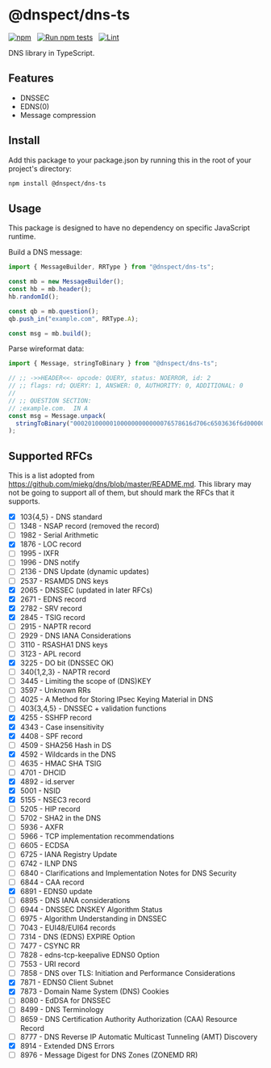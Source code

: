 # @dnspect/dns-ts

[![npm](https://img.shields.io/npm/v/@dnspect/dns-ts.svg)](https://www.npmjs.com/package/@dnspect/dns-ts) &nbsp;
[![Run npm tests](https://github.com/dnspect/dns-ts/actions/workflows/test.yml/badge.svg)](https://github.com/dnspect/dns-ts/actions/workflows/test.yml) &nbsp;
[![Lint](https://github.com/dnspect/dns-ts/actions/workflows/lint.yml/badge.svg)](https://github.com/dnspect/dns-ts/actions/workflows/lint.yml) &nbsp;

DNS library in TypeScript.

## Features

- DNSSEC
- EDNS(0)
- Message compression

## Install

Add this package to your package.json by running this in the root of your project's directory:

```sh
npm install @dnspect/dns-ts
```

## Usage

This package is designed to have no dependency on specific JavaScript runtime.

Build a DNS message:

```javascript
import { MessageBuilder, RRType } from "@dnspect/dns-ts";

const mb = new MessageBuilder();
const hb = mb.header();
hb.randomId();

const qb = mb.question();
qb.push_in("example.com", RRType.A);

const msg = mb.build();
```

Parse wireformat data:

```javascript
import { Message, stringToBinary } from "@dnspect/dns-ts";

// ;; ->>HEADER<<- opcode: QUERY, status: NOERROR, id: 2
// ;; flags: rd; QUERY: 1, ANSWER: 0, AUTHORITY: 0, ADDITIONAL: 0
//
// ;; QUESTION SECTION:
// ;example.com.  IN A
const msg = Message.unpack(
  stringToBinary("000201000001000000000000076578616d706c6503636f6d0000010001", "hex")
);
```

## Supported RFCs

This is a list adopted from <https://github.com/miekg/dns/blob/master/README.md>. This library may not be going to support all of them, but should mark the RFCs that it supports.

- [x] 103{4,5} - DNS standard
- [ ] 1348 - NSAP record (removed the record)
- [ ] 1982 - Serial Arithmetic
- [x] 1876 - LOC record
- [ ] 1995 - IXFR
- [ ] 1996 - DNS notify
- [ ] 2136 - DNS Update (dynamic updates)
- [ ] 2537 - RSAMD5 DNS keys
- [x] 2065 - DNSSEC (updated in later RFCs)
- [x] 2671 - EDNS record
- [x] 2782 - SRV record
- [x] 2845 - TSIG record
- [ ] 2915 - NAPTR record
- [ ] 2929 - DNS IANA Considerations
- [ ] 3110 - RSASHA1 DNS keys
- [ ] 3123 - APL record
- [x] 3225 - DO bit (DNSSEC OK)
- [ ] 340{1,2,3} - NAPTR record
- [ ] 3445 - Limiting the scope of (DNS)KEY
- [ ] 3597 - Unknown RRs
- [ ] 4025 - A Method for Storing IPsec Keying Material in DNS
- [ ] 403{3,4,5} - DNSSEC + validation functions
- [x] 4255 - SSHFP record
- [x] 4343 - Case insensitivity
- [x] 4408 - SPF record
- [ ] 4509 - SHA256 Hash in DS
- [x] 4592 - Wildcards in the DNS
- [ ] 4635 - HMAC SHA TSIG
- [ ] 4701 - DHCID
- [x] 4892 - id.server
- [x] 5001 - NSID
- [x] 5155 - NSEC3 record
- [ ] 5205 - HIP record
- [ ] 5702 - SHA2 in the DNS
- [ ] 5936 - AXFR
- [ ] 5966 - TCP implementation recommendations
- [ ] 6605 - ECDSA
- [ ] 6725 - IANA Registry Update
- [ ] 6742 - ILNP DNS
- [ ] 6840 - Clarifications and Implementation Notes for DNS Security
- [ ] 6844 - CAA record
- [x] 6891 - EDNS0 update
- [ ] 6895 - DNS IANA considerations
- [ ] 6944 - DNSSEC DNSKEY Algorithm Status
- [ ] 6975 - Algorithm Understanding in DNSSEC
- [ ] 7043 - EUI48/EUI64 records
- [ ] 7314 - DNS (EDNS) EXPIRE Option
- [ ] 7477 - CSYNC RR
- [ ] 7828 - edns-tcp-keepalive EDNS0 Option
- [ ] 7553 - URI record
- [ ] 7858 - DNS over TLS: Initiation and Performance Considerations
- [x] 7871 - EDNS0 Client Subnet
- [x] 7873 - Domain Name System (DNS) Cookies
- [ ] 8080 - EdDSA for DNSSEC
- [ ] 8499 - DNS Terminology
- [ ] 8659 - DNS Certification Authority Authorization (CAA) Resource Record
- [ ] 8777 - DNS Reverse IP Automatic Multicast Tunneling (AMT) Discovery
- [x] 8914 - Extended DNS Errors
- [ ] 8976 - Message Digest for DNS Zones (ZONEMD RR)
